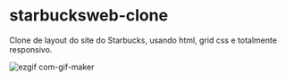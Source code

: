 # starbucksweb-clone
Clone de layout do site do Starbucks, usando html, grid css e totalmente responsivo.

![ezgif com-gif-maker](https://user-images.githubusercontent.com/33363507/115743472-534d7700-a357-11eb-80bf-568ccf401def.gif)
